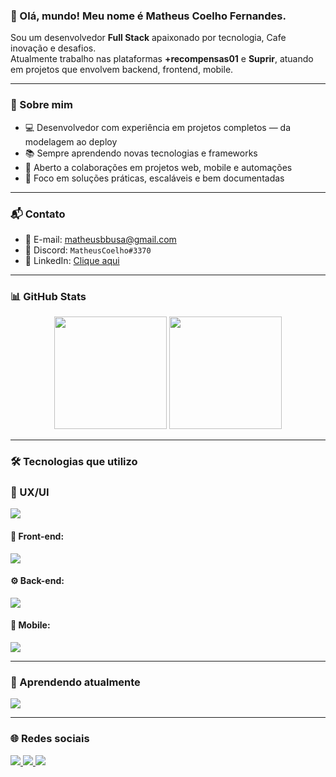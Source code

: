 ### 👋 Olá, mundo! Meu nome é Matheus Coelho Fernandes.

Sou um desenvolvedor **Full Stack** apaixonado por tecnologia, Cafe inovação e desafios.  
Atualmente trabalho nas plataformas **+recompensas01** e **Suprir**, atuando em projetos que envolvem backend, frontend, mobile.

---

### 🚀 Sobre mim

- 💻 Desenvolvedor com experiência em projetos completos — da modelagem ao deploy
- 📚 Sempre aprendendo novas tecnologias e frameworks
- 🤝 Aberto a colaborações em projetos web, mobile e automações
- 🎯 Foco em soluções práticas, escaláveis e bem documentadas

---

### 📬 Contato

- 📧 E-mail: [matheusbbusa@gmail.com](mailto:matheusbbusa@gmail.com)  
- 💬 Discord: `MatheusCoelho#3370`  
- 💼 LinkedIn: [Clique aqui](https://www.linkedin.com/in/matheus-coelho-fernandes-b7a5231b3/)

---

### 📊 GitHub Stats

<div align="center">
  <img height="180em" src="https://github-readme-stats.vercel.app/api?username=MatheusCoelho13&show_icons=true&count_private=true&theme=github_dark" />
 <img height="180em" src="https://github-readme-stats.vercel.app/api/top-langs/?username=MatheusCoelho13&layout=compact&theme=github_dark&cache_seconds=86400"/>

</div>

---

### 🛠️ Tecnologias que utilizo

### 🎨 UX/UI
<a href="https://skillicons.dev" target="_blank">
  <img src="https://skillicons.dev/icons?i=figma&perline=8" />
</a>

#### 🎨 Front-end:
<a href="https://skillicons.dev" target="_blank">
  <img src="https://skillicons.dev/icons?i=html,css,js,ts,react,nextjs,&perline=8" />
</a>

#### ⚙️ Back-end:
<a href="https://skillicons.dev" target="_blank">
  <img src="https://skillicons.dev/icons?i=php,nodejs,mysql,postgres,bots&perline=8" />
</a>

#### 📱 Mobile:
<a href="https://skillicons.dev" target="_blank">
  <img src="https://skillicons.dev/icons?i=flutter,dart&perline=8" />
</a>

---

### 📘 Aprendendo atualmente

<a href="https://skillicons.dev" target="_blank">
  <img src="https://skillicons.dev/icons?i=mongodb,c,py,androidstudio,aws,docker&perline=7" />
</a>

---

### 🌐 Redes sociais

<div>
  <a href="https://www.linkedin.com/in/matheus-coelho-fernandes-b7a5231b3/" target="_blank">
    <img src="https://img.shields.io/badge/-LinkedIn-%230077B5?style=for-the-badge&logo=linkedin&logoColor=white">
  </a>
  <a href="https://www.twitch.tv/Coelho_matheus" target="_blank">
    <img src="https://img.shields.io/badge/Twitch-9146FF?style=for-the-badge&logo=twitch&logoColor=white">
  </a>
  <a href="https://www.youtube.com/channel/UCHVXDDvXMhP1zDgqv0DfKSw" target="_blank">
    <img src="https://img.shields.io/badge/YouTube-FF0000?style=for-the-badge&logo=youtube&logoColor=white">
  </a>
</div>
